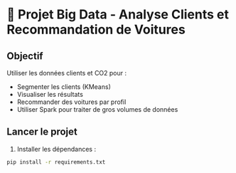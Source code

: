# 🚗 Projet Big Data - Analyse Clients et Recommandation de Voitures

## Objectif
Utiliser les données clients et CO2 pour :
- Segmenter les clients (KMeans)
- Visualiser les résultats
- Recommander des voitures par profil
- Utiliser Spark pour traiter de gros volumes de données

## Lancer le projet
1. Installer les dépendances :
```bash
pip install -r requirements.txt
